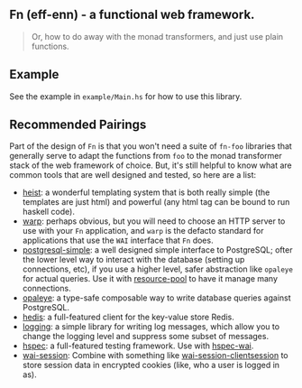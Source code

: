 ## Fn (eff-enn) - a functional web framework.

> Or, how to do away with the monad transformers, and just use plain
> functions.

## Example

See the example in `example/Main.hs` for how to use this library.

## Recommended Pairings

Part of the design of `Fn` is that you won't need a suite of `fn-foo`
libraries that generally serve to adapt the functions from `foo` to
the monad transformer stack of the web framework of choice. But, it's
still helpful to know what are common tools that are well designed and
tested, so here are a list:

- [heist](http://hackage.haskell.org/package/heist): a wonderful
  templating system that is both really simple (the templates are just
  html) and powerful (any html tag can be bound to run haskell code).
- [warp](http://hackage.haskell.org/package/warp): perhaps obvious,
  but you will need to choose an HTTP server to use with your `Fn`
  application, and `warp` is the defacto standard for applications that
  use the `WAI` interface that `Fn` does.
- [postgresql-simple](https://hackage.haskell.org/package/postgresql-simple):
  a well designed simple interface to PostgreSQL; ofter the lower
  level way to interact with the database (setting up connections,
  etc), if you use a higher level, safer abstraction like `opaleye`
  for actual queries. Use it with
  [resource-pool](https://hackage.haskell.org/package/resource-pool)
  to have it manage many connections.
- [opaleye](https://hackage.haskell.org/package/opaleye): a type-safe
  composable way to write database queries against PostgreSQL.
- [hedis](https://hackage.haskell.org/package/hedis): a full-featured
  client for the key-value store Redis.
- [logging](https://hackage.haskell.org/package/logging): a simple
  library for writing log messages, which allow you to change the
  logging level and suppress some subset of messages.
- [hspec](https://hackage.haskell.org/package/hspec): a full-featured
  testing framework. Use with
  [hspec-wai](https://hackage.haskell.org/package/hspec-wai).
- [wai-session](https://hackage.haskell.org/package/wai-session):
  Combine with something like
  [wai-session-clientsession](https://hackage.haskell.org/package/wai-session-clientsession)
  to store session data in encrypted cookies (like, who a user is
  logged in as).
